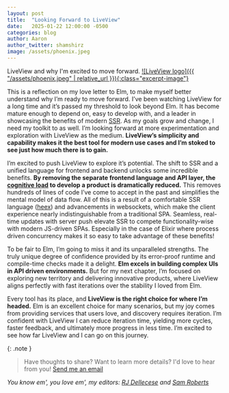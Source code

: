 ```yaml
---
layout: post
title:  "Looking Forward to LiveView"
date:   2025-01-22 12:00:00 -0500
categories: blog
author: Aaron
author_twitter: shamshirz
image: /assets/phoenix.jpeg
---
```

LiveView and why I'm excited to move forward. [![LiveView logo]({{ "/assets/phoenix.jpeg" | relative_url }}){:class="excerpt-image"}](https://hexdocs.pm/phoenix_live_view/welcome.html)
<!-- Ends the excerpt text, it includes the image -->

This is a reflection on my love letter to Elm, to make myself better understand why I’m ready to move forward. I’ve been watching LiveView for a long time and it’s passed my threshold to look beyond Elm. It has become mature enough to depend on, easy to develop with, and a leader in showcasing the benefits of modern [SSR](https://nextjs.org/docs/pages/building-your-application/rendering/server-side-rendering). As my goals grow and change, I need my toolkit to as well. I’m looking forward at more experimentation and exploration with LiveView as the medium. **LiveView’s simplicity and capability makes it the best tool for modern use cases and I’m stoked to see just how much there is to gain.**

I’m excited to push LiveView to explore it’s potential. The shift to SSR and a unified language for frontend and backend unlocks some incredible benefits. **By removing the separate frontend language and API layer, the [cognitive load](https://minds.md/zakirullin/cognitive) to develop a product is dramatically reduced.** This removes hundreds of lines of code I’ve come to accept in the past and simplifies the mental model of data flow. All of this is a result of a comfortable SSR language ([heex](https://hexdocs.pm/phoenix/components.html#heex)) and advancements in websockets, which make the client experience nearly indistinguishable from a traditional SPA. Seamless, real-time updates with server push elevate SSR to compete functionality-wise with modern JS-driven SPAs. Especially in the case of Elixir where process driven concurrency makes it so easy to take advantage of these benefits!

To be fair to Elm, I’m going to miss it and its unparalleled strengths. The truly unique degree of confidence provided by its error-proof runtime and compile-time checks made it a delight. **Elm excels in building complex UIs in API driven environments.** But for my next chapter, I’m focused on exploring new territory and delivering innovative products, where LiveView aligns perfectly with fast iterations over the stability I loved from Elm.

Every tool has its place, and **LiveView is the right choice for where I’m headed.** Elm is an excellent choice for many scenarios, but my joy comes from providing services that users love, and discovery requires iteration. I’m confident with LiveView I can reduce iteration time, yielding more cycles, faster feedback, and ultimately more progress in less time. I’m excited to see how far LiveView and I can go on this journey.

{: .note }
> Have thoughts to share? Want to learn more details? I'd love to hear from you! [Send me an email](mailto:aaron.a.votre@gmail.com)

*You know em', you love em', my editors: [RJ Dellecese](https://github.com/rjdellecese) and [Sam Roberts](https://github.com/samgqroberts)*
